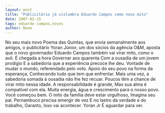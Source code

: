 ```yaml
---
layout: post
title: "Publicitário já vislumbra Eduardo Campos como novo mito"
date: 2007-02-15
tags: eduardo campos,novos
author: None
---
```

No seu mais novo Poema das Quintas, que envia semanalmente aos amigos, o publicitário Yoran Júnior, um dos sócios da agência O&amp;M, aposta que o novo governador Eduardo Campos também vai virar mito, como o avô.
É chegada a hora
Governar aos quarenta
Com a ousadia de um jovem prodígio
E a sabedoria que a experiência precoce lhe deu.
Vontade de mudar o mundo, referendado pelo voto.
Apoio do seu povo na forma da esperança,
Conhecendo tudo que tem que enfrentar.
Mais uma vez, a sabedoria somada à ousadia não lhe
fez recuar.
Poucos têm a chance de virar mito nessa idade.
A responsabilidade é grande,
Mas sua alma é compatível com ela.
Muita energia, água e crescimento para o nosso povo.
Você começou bem.
O mito da família deve estar orgulhoso,
Imagina seu pai.
Pernambuco precisa emergir de vez
E no lastro da verdade e do trabalho,
Garanto,
Isso vai acontecer.
Yoran Jr
É aguardar para ver. 